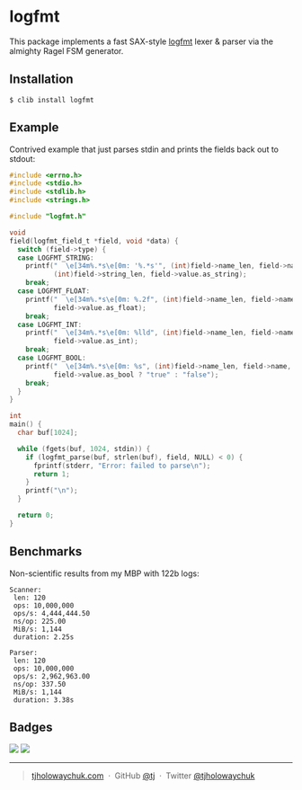 
# logfmt

This package implements a fast SAX-style [logfmt](https://brandur.org/logfmt) lexer & parser via the almighty Ragel FSM generator.

## Installation

```
$ clib install logfmt
```

## Example

Contrived example that just parses stdin and prints the fields back out to stdout:

```c
#include <errno.h>
#include <stdio.h>
#include <stdlib.h>
#include <strings.h>

#include "logfmt.h"

void
field(logfmt_field_t *field, void *data) {
  switch (field->type) {
  case LOGFMT_STRING:
    printf("  \e[34m%.*s\e[0m: '%.*s'", (int)field->name_len, field->name,
           (int)field->string_len, field->value.as_string);
    break;
  case LOGFMT_FLOAT:
    printf("  \e[34m%.*s\e[0m: %.2f", (int)field->name_len, field->name,
           field->value.as_float);
    break;
  case LOGFMT_INT:
    printf("  \e[34m%.*s\e[0m: %lld", (int)field->name_len, field->name,
           field->value.as_int);
    break;
  case LOGFMT_BOOL:
    printf("  \e[34m%.*s\e[0m: %s", (int)field->name_len, field->name,
           field->value.as_bool ? "true" : "false");
    break;
  }
}

int
main() {
  char buf[1024];

  while (fgets(buf, 1024, stdin)) {
    if (logfmt_parse(buf, strlen(buf), field, NULL) < 0) {
      fprintf(stderr, "Error: failed to parse\n");
      return 1;
    }
    printf("\n");
  }

  return 0;
}
```

## Benchmarks

 Non-scientific results from my MBP with 122b logs:

```
Scanner:
 len: 120
 ops: 10,000,000
 ops/s: 4,444,444.50
 ns/op: 225.00
 MiB/s: 1,144
 duration: 2.25s

Parser:
 len: 120
 ops: 10,000,000
 ops/s: 2,962,963.00
 ns/op: 337.50
 MiB/s: 1,144
 duration: 3.38s
```

## Badges

![](https://img.shields.io/badge/license-MIT-blue.svg)
![](https://img.shields.io/badge/status-stable-green.svg)

---

> [tjholowaychuk.com](http://tjholowaychuk.com) &nbsp;&middot;&nbsp;
> GitHub [@tj](https://github.com/tj) &nbsp;&middot;&nbsp;
> Twitter [@tjholowaychuk](https://twitter.com/tjholowaychuk)
